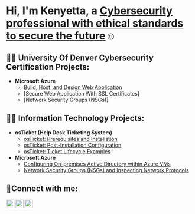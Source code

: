 <h1>Hi, I'm Kenyetta, a <a href="https://www.linkedin.com/in/kenyetta-lee-loy-404b377a/">Cybersecurity professional with ethical standards to secure the future</a>☺</h1>

<h2>👨‍💻 University Of Denver Cybersecurity Certification Projects:</h2>

- <b>Microsoft Azure</b>
  - [Build, Host, and Design Web Application](https://github.com/kleeloy/Azure-Cloud-Web-Application-)
  - [Secure Web Application With SSL Certificates]
  - [Network Security Groups (NSGs)]


<h2>👨‍💻 Information Technology Projects:</h2>

- <b>osTicket (Help Desk Ticketing System)</b>
  - [osTicket: Prerequisites and Installation](https://github.com/kleeloy/osticket-prereqs)
  - [osTicket: Post-Installation Configuration](https://github.com/joshmadakorcc/post-install-config)
  - [osTicket: Ticket Lifecycle Examples](https://github.com/joshmadakorcc/ticket-lifecycle)
- <b>Microsoft Azure</b>
  - [Configuring On-premises Active Directory within Azure VMs](https://github.com/joshmadakorcc/configure-ad)
  - [Network Security Groups (NSGs) and Inspecting Network Protocols](https://github.com/kleeloy/Azure-Networks-Protocols)

<h2>🤳Connect with me:</h2>

[<img align="left" alt="Josh | Twitter" width="22px" src="https://cdn.jsdelivr.net/npm/simple-icons@v3/icons/twitter.svg" />][twitter]
[<img align="left" alt="Josh | LinkedIn" width="22px" src="https://cdn.jsdelivr.net/npm/simple-icons@v3/icons/linkedin.svg" />][linkedin]
[<img align="left" alt="Josh | Instagram" width="22px" src="https://cdn.jsdelivr.net/npm/simple-icons@v3/icons/instagram.svg" />][instagram]

[twitter]: https://twitter.com/Josh
[instagram]: https://www.instagram.com/Josh
[linkedin]: https://www.linkedin.com/in/kenyetta-lee-loy-404b377a/
